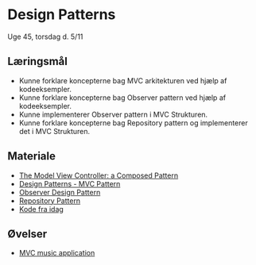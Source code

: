 <!-- JS use if these pages are used as githubpages. can be deleted if used elsewhere -->
<script src="https://code.jquery.com/jquery-3.2.1.min.js"></script>
<script src="script.js"></script>

# Design Patterns 

Uge 45, torsdag d. 5/11

## Læringsmål
* Kunne forklare koncepterne bag MVC arkitekturen ved hjælp af kodeeksempler.
* Kunne forklare koncepterne bag Observer pattern ved hjælp af kodeeksempler.
* Kunne implementerer Observer pattern i MVC Strukturen. 
* Kunne forklare koncepterne bag Repository pattern og implementerer det i MVC Strukturen.
 
## Materiale
* [The Model View Controller: a Composed Pattern](http://ima.udg.edu/~sellares/EINF-ES1/MVC-Toni.pdf)
* [Design Patterns - MVC Pattern](https://www.tutorialspoint.com/design_pattern/mvc_pattern.htm)
* [Observer Design Pattern](https://sourcemaking.com/design_patterns/observer)
* [Repository Pattern](http://codecleane.rs/2016/04/22/repository-pattern/)
* [Kode fra idag](https://github.com/dat19b/design-pattern-mvc)

## Øvelser
* [MVC music application](w45_ex_music_app.md)
